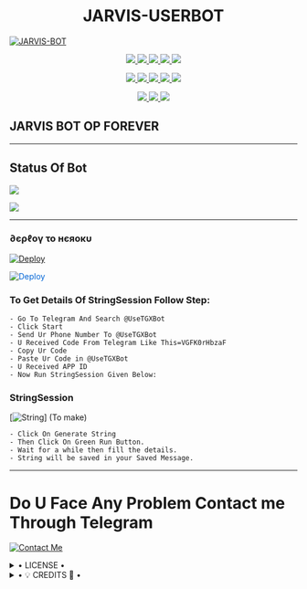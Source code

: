 <h1 align="center">
<b> JARVIS-USERBOT </b>
</h1>

[![JARVIS-BOT](https://te.legra.ph/file/a9d1ce0a7de295ec40019.jpg)](https://github.com/JARVIS-USERBOT/JARVIS-DATA-BASE)


<p align="center">
<a href="https://github.com/JARVIS-USERBOT/JARVIS-BOT" alt="GitHub closed issues"> <img src="https://img.shields.io/github/issues-closed-raw/JARVIS-USERBOT/JARVIS-BOT?style=flat&logo=github&color=success" /> </a>
<a href="https://github.com/JARVIS-USERBOT/JARVIS-BOT/graphs/contributors" alt="GitHub contributors"> <img src="https://img.shields.io/github/contributors/JARVIS-USERBOT/JARVIS-BOT?style=flat&logo=github" /> </a>
<a href="https://github.com/JARVIS-USERBOT/JARVIS-BOT/network/members" alt="GitHub forks"> <img src="https://img.shields.io/github/forks/JARVIS-USERBOT/JARVIS-BOT?label=Forks&logo=github" /> </a>
<a href="https://github.com/JARVIS-USERBOT/JARVIS-BOT" alt="GitHub closed pull requests"> <img src="https://img.shields.io/github/issues-pr-closed-raw/JARVIS-USERBOT/JARVIS-BOT?color=success" /> </a>
<a href="https://github.com/JARVIS-USERBOT/JARVIS-BOT" alt="GitHub issues"> <img src="https://img.shields.io/github/issues-raw/JARVIS-USERBOT/JARVIS-BOT?style=flat&logo=github&color=yellow" /> </a>
</p>
<p align="center">
<a href="https://github.com/JARVIS-USERBOT/JARVIS-BOT" alt="GitHub release (latest by date including pre-releases)"> <img src="https://img.shields.io/github/v/release/JARVIS-USERBOT/JARVIS-BOT?include_prereleases?style=flat&logo=github" /> </a>
<a href="https://www.python.org/" alt="made-with-python"> <img src="https://img.shields.io/badge/Made%20with-Python-1f425f.svg?style=flat&logo=python&color=blue" /> </a>
<a href="https://github.com/JARVIS-USERBOT/JARVIS-BOT" alt="Docker!"> <img src="https://aleen42.github.io/badges/src/docker.svg" /> </a>
<a href="https://github.com/JARVIS-USERBOT/JARVIS-BOT" alt="GitHub repo size"> <img src="https://img.shields.io/github/repo-size/JARVIS-USERBOT/JARVIS-BOT" /> </a>
<a href="https://github.com/JARVIS-USERBOT/JARVIS-BOT/blob/master/LICENSE" alt="GPLv3 license"> <img src="https://img.shields.io/badge/License-GPLv3-blue.svg" /> </a>
</p>
<p align="center">
<a href="https://t.me/Jarvis_Support_Official" alt="Telegram!"> <img src="https://aleen42.github.io/badges/src/telegram.svg" /> </a>
<a href="https://github.com/JARVIS-USERBOT/JARVIS-BOT/graphs/commit-activity" alt="Maintenance"> <img src="https://img.shields.io/badge/Maintained%3F-yes-green.svg" /> </a>
<a href="https://makeapullrequest.com" alt="PRs Welcome"> <img src="https://img.shields.io/badge/PRs-welcome-brightgreen.svg?style=flat-square" /> </a>
</p>


## JARVIS BOT OP FOREVER

------------
## Status Of Bot 

<p align="left">
    <a href="https://github.com/JARVIS-USERBOT/JARVIS-BOT/network/members"><img src="https://img.shields.io/github/forks/JARVIS-USERBOT/JARVIS-BOT?label=Forks&logoColor=Black&style=social"></a><p align="left"><a href="https://github.com/JARVIS-USERBOT/JARVIS-BOT/stargazers"><img src="https://img.shields.io/github/stars/JARVIS-USERBOT/JARVIS-BOT?logoColor=Blue&style=social"></a><p align="left"><a href="https://github.com/JARVIS-USERBOT/JARVIS-BOT"></a><p align="left"><a href="https://github.com/JARVIS-USERBOT/JARVIS-BOT?"></a>



------------
<h3> ∂єρℓογ το нєяοκυ </h3>

[![Deploy](https://te.legra.ph/file/a9d1ce0a7de295ec40019.jpg)](https://dashboard.heroku.com/new?button-url=https%3A%2F%2Fgithub.com%2FJARVIS-USERBOT%2FJARVIS-BOT&template=https%3A%2F%2Fgithub.com%2FJARVIS-USERBOT%2FJARVIS-BOT)


<a href="https://dashboard.heroku.com/new?button-url=https%3A%2F%2Fgithub.com%2FJARVIS-USERBOT%2FJARVIS-BOT&template=https%3A%2F%2Fgithub.com%2FJARVIS-USERBOT%2FJARVIS-BOT" rel="nofollow" style="background-color: initial; box-sizing: border-box; color: #0366d6; text-decoration-line: none;"><img alt="Deploy" data-canonical-src="https://www.herokucdn.com/deploy/button.svg" src="https://camo.githubusercontent.com/83b0e95b38892b49184e07ad572c94c8038323fb/68747470733a2f2f7777772e6865726f6b7563646e2e636f6d2f6465706c6f792f627574746f6e2e737667" style="border-style: none; box-sizing: initial; max-width: 100%;" /></a></div>
</a>


### To Get Details Of StringSession Follow Step: 

    - Go To Telegram And Search @UseTGXBot
    - Click Start
    - Send Ur Phone Number To @UseTGXBot
    - U Received Code From Telegram Like This=VGFK0rHbzaF
    - Copy Ur Code
    - Paste Ur Code in @UseTGXBot
    - U Received APP ID
    - Now Run StringSession Given Below:
   

### StringSession



[![String](https://te.legra.ph/file/a9d1ce0a7de295ec40019.jpg)] (To make) 




    - Click On Generate String
    - Then Click On Green Run Button.
    - Wait for a while then fill the details.
    - String will be saved in your Saved Message.


------------
# Do U Face Any Problem Contact me Through Telegram 


[![Contact Me](https://img.shields.io/badge/Telegram-Contact%20Me-informational)](https://t.me/Its_Py)


<details>

  <summary> • LICENSE • </summary>

![](https://www.gnu.org/graphics/gplv3-or-later.png)

JARVIS-USERBOT

Poject [JARVIS-BOT](https://github.com/JARVIS-USERBOT/JARVIS-BOT) is free software: you can redistribute it and/or modify

it under the terms of the GNU General Public License as published by

the Free Software Foundation, either version 3 of the License, or

(at your option) any later version.

This program is distributed in the hope that it will be useful,

but WITHOUT ANY WARRANTY; without even the implied warranty of

MERCHANTABILITY or FITNESS FOR A PARTICULAR PURPOSE.  See the

GNU General Public License for more details.

You should have received a copy of the GNU General Public License

along with this program. If not, see <https://www.gnu.org/licenses/>.

</details>


    
<details>

  <summary> • 💡 CREDITS 💞 • </summary>
<h2 align="center"> <a href="https://github.com/LEGEND-OS">☢️The_legendboy☢️</a></h2>

</details>
